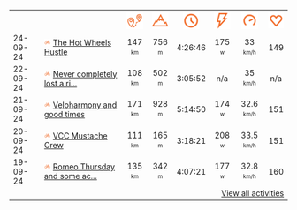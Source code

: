 <table>
    <tr>
        <th></th>
        <th></th>
        <th align="center"><img src="https://raw.githubusercontent.com/robiningelbrecht/strava-activities/master/public/distance.svg" width="30" alt="distance" title="distance"/></th>
        <th align="center"><img src="https://raw.githubusercontent.com/robiningelbrecht/strava-activities/master/public/elevation.svg" width="30" alt="elevation" title="elevation"/></th>
        <th align="center"><img src="https://raw.githubusercontent.com/robiningelbrecht/strava-activities/master/public/time.svg" width="30" alt="time" title="time"/></th>
        <th align="center"><img src="https://raw.githubusercontent.com/robiningelbrecht/strava-activities/master/public/average-watt.svg" width="30" alt="average watts" title="average watts"/></th>
        <th align="center"><img src="https://raw.githubusercontent.com/robiningelbrecht/strava-activities/master/public/average-speed.svg" width="30" alt="average speed" title="average speed"/></th>
        <th align="center"><img src="https://raw.githubusercontent.com/robiningelbrecht/strava-activities/master/public/heart-rate.svg" width="30" alt="average heart rate" title="average heart rate"/></th>
    </tr>
            <tr>
            <td>24-09-24</td>
            <td>
                <img src="https://raw.githubusercontent.com/robiningelbrecht/strava-activities/master/public/activity-ride.svg" width="12" alt="The Hot Wheels Hustle" title="The Hot Wheels Hustle"/>
<a href="https://www.strava.com/activities/12493961483" title="Kcal: 3185 | Gear: None ">The Hot Wheels Hustle</a>
            </td>
            <td align="center">147 <sup><sub>km</sub></sup></td>
            <td align="center">756 <sup><sub>m</sub></sup></td>
            <td align="center">4:26:46</td>
            <td align="center">175 <sup><sub>w</sub></sup></td>
            <td align="center">33 <sup><sub>km/h</sub></sup></td>
            <td align="center">149</td>
        </tr>
            <tr>
            <td>22-09-24</td>
            <td>
                <img src="https://raw.githubusercontent.com/robiningelbrecht/strava-activities/master/public/activity-ride.svg" width="12" alt="Never completely lost a ride. Thanks crappy garmin update." title="Never completely lost a ride. Thanks crappy garmin update."/>
<a href="https://www.strava.com/activities/12476766986" title="Kcal: n/a | Gear: None ">Never completely lost a ri...</a>
            </td>
            <td align="center">108 <sup><sub>km</sub></sup></td>
            <td align="center">502 <sup><sub>m</sub></sup></td>
            <td align="center">3:05:52</td>
            <td align="center">n/a</td>
            <td align="center">35 <sup><sub>km/h</sub></sup></td>
            <td align="center">n/a</td>
        </tr>
            <tr>
            <td>21-09-24</td>
            <td>
                <img src="https://raw.githubusercontent.com/robiningelbrecht/strava-activities/master/public/activity-ride.svg" width="12" alt="Veloharmony and good times" title="Veloharmony and good times"/>
<a href="https://www.strava.com/activities/12469267497" title="Kcal: 3757 | Gear: None ">Veloharmony and good times</a>
            </td>
            <td align="center">171 <sup><sub>km</sub></sup></td>
            <td align="center">928 <sup><sub>m</sub></sup></td>
            <td align="center">5:14:50</td>
            <td align="center">174 <sup><sub>w</sub></sup></td>
            <td align="center">32.6 <sup><sub>km/h</sub></sup></td>
            <td align="center">151</td>
        </tr>
            <tr>
            <td>20-09-24</td>
            <td>
                <img src="https://raw.githubusercontent.com/robiningelbrecht/strava-activities/master/public/activity-ride.svg" width="12" alt="VCC Mustache Crew" title="VCC Mustache Crew"/>
<a href="https://www.strava.com/activities/12459150971" title="Kcal: 2762 | Gear: None ">VCC Mustache Crew</a>
            </td>
            <td align="center">111 <sup><sub>km</sub></sup></td>
            <td align="center">165 <sup><sub>m</sub></sup></td>
            <td align="center">3:18:21</td>
            <td align="center">208 <sup><sub>w</sub></sup></td>
            <td align="center">33.5 <sup><sub>km/h</sub></sup></td>
            <td align="center">151</td>
        </tr>
            <tr>
            <td>19-09-24</td>
            <td>
                <img src="https://raw.githubusercontent.com/robiningelbrecht/strava-activities/master/public/activity-ride.svg" width="12" alt="Romeo Thursday and some accelerated heat acclimation 🥵" title="Romeo Thursday and some accelerated heat acclimation 🥵"/>
<a href="https://www.strava.com/activities/12452327102" title="Kcal: 2983 | Gear: None ">Romeo Thursday and some ac...</a>
            </td>
            <td align="center">135 <sup><sub>km</sub></sup></td>
            <td align="center">342 <sup><sub>m</sub></sup></td>
            <td align="center">4:07:21</td>
            <td align="center">177 <sup><sub>w</sub></sup></td>
            <td align="center">32.8 <sup><sub>km/h</sub></sup></td>
            <td align="center">160</td>
        </tr>
                <tr>
            <td colspan="8" align="right"><a href="https://github.com/robiningelbrecht/strava-activities#activities">View all activities</a></td>
        </tr>
    </table>
